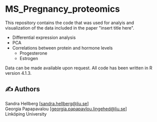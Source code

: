 # MS_Pregnancy_proteomics

This repository contains the code that was used for analyis and visualization of the data included in the paper "insert title here". 

- Differential expression analysis
- PCA
- Correlations between protein and hormone levels
	- Progesterone
	- Estrogen

Data can be made available upon request. All code has been written in R version 4.1.3. 

## :writing_hand: Authors

Sandra Hellberg [sandra.hellberg@liu.se] <br />
Georgia Papapavalou [georgia.papapavlou.lingehed@liu.se] <br />
Linköping University